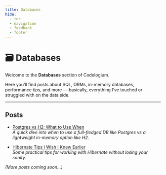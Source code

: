 ```yaml
---
title: Databases
hide:
  - toc
  - navigation
  - feedback
  - footer
---
```


# 🗃️ Databases

Welcome to the **Databases** section of Codelogium.

Here you’ll find posts about SQL, ORMs, in-memory databases, performance tips, and more — basically, everything I’ve touched or struggled with on the data side.

---

## Posts

- [Postgres vs H2: What to Use When](../blog/post/database/postgres-vs-h2.md)  
  _A quick dive into when to use a full-fledged DB like Postgres vs a lightweight in-memory option like H2._

- [Hibernate Tips I Wish I Knew Earlier](../blog/post/database/hibernate-tips.md)  
  _Some practical tips for working with Hibernate without losing your sanity._

*(More posts coming soon...)*
